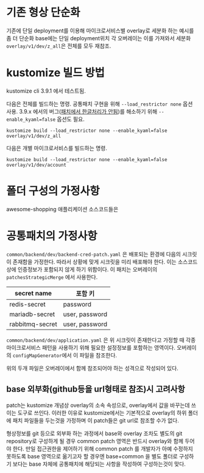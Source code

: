 # 기존 형상 단순화
기존에 단일 deployment를 이용해 마이크로서비스별 overlay로 세분화 하는 예시를 좀 더 단순화
base에는 단일 deployment위치
각 오버레이는 이를 가져와서 세분화
`overlay/v1/dev/z_all`은 전체를 모두 재참조.

# kustomize 빌드 방법

kustomize cli 3.9.1 에서 테스트됨. 

다음은 전체를 빌드하는 명령. 공통패치 구현을 위해 `--load_restrictor none` 옵션 사용. 3.9.x 에서의 버그([패치에서 한글처리가 안됨](https://github.com/kubernetes-sigs/kustomize/issues/3417))를 해소하기 위해 `--enable_kyaml=false` 옵션도 필요. 
```
kustomize build --load_restrictor none --enable_kyaml=false overlay/v1/dev/z_all
```

다음은 개별 마이크로서비스를 빌드하는 명령.
```
kustomize build --load_restrictor none --enable_kyaml=false overlay/v1/dev/account
```

# 폴더 구성의 가정사항
awesome-shopping 애플리케이션 소스코드들은 

# 공통패치의 가정사항
`common/backend/dev/backend-cred-patch.yaml` 은 배포되는 환경에 다음의 시크릿이 존재함을 가정한다. 따라서 상황에 맞게 시크릿을 미리 배포해야 한다. 이는 소스코드 상에 인증정보가 포함되지 않게 하기 위함이다. 이 패치는 오버레이의 `patchesStrategicMerge` 에서 사용한다.

| secret name | 포함 키 |
| -- | -- |
| redis-secret | password |
| mariadb-secret | user, password |
| rabbitmq-secret | user, password |

`common/backend/dev/application.yaml` 은 위 시크릿이 존재한다고 가정할 때 각종 마이크로서비스 패턴을 사용하기 위해 필요한 설정정보를 포함하는 영역이다. 오버레이의 `configMapGenerator`에서 이 파일을 참조한다.

위의 두개 파일은 오버레이에서 함께 참조되어야 하는 성격으로 작성되어 있다.

## base 외부화(github등을 url형태로 참조)시 고려사항
patch는 kustomize 개념상 overlay의 소속 속성으로, overlay에서 값을 바꾸는데 쓰이는 도구로 쓰인다. 이러한 이유로 kustomize에서는 기본적으로 overlay의 하위 폴더에 패치 파일들을 두는것을 가정하며 이 patch들은 git url로 참조할 수가 없다. 

형상정보를 git 등으로 외부화 하는 과정에서 base와 overlay 조차도 별도의 git repository로 구성하게 될 경우 common patch 영역은 반드시 overlay와 함께 두어야 한다. 만일 접근권한을 제어하기 위해 common patch 를 개발자가 아예 수정하지 못하도록 base 영역으로 옮기고자 할 경우엔 base+common 을 별도 폴더로 구성하기 보다는 base 자체에 공통패치에 해당되는 사항을 작성하여 구성하는것이 맞다. 